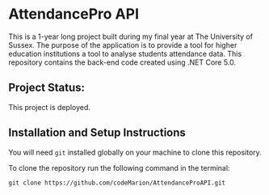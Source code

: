 # AttendancePro API

This is a 1-year long project built during my final year at The University of Sussex. The purpose of the application is to provide a tool for higher education institutions a tool to analyse students attendance data. This repository contains the back-end code created using .NET Core 5.0.

## Project Status:


This project is deployed. 

## Installation and Setup Instructions

You will need `git` installed globally on your machine to clone this repository.  

To clone the repository run the following command in the terminal:

`git clone https://github.com/codeMarion/AttendanceProAPI.git`
